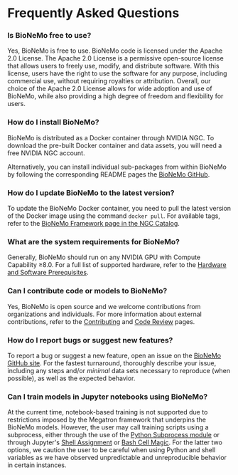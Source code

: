 # Frequently Asked Questions

### Is BioNeMo free to use?

Yes, BioNeMo is free to use. BioNeMo code is licensed under the Apache 2.0 License. The Apache 2.0 License is a
permissive open-source license that allows users to freely use, modify, and distribute software. With this license,
users have the right to use the software for any purpose, including commercial use, without requiring royalties or
attribution. Overall, our choice of the Apache 2.0 License allows for wide adoption and use of BioNeMo, while also
providing a high degree of freedom and flexibility for users.

### How do I install BioNeMo?

BioNeMo is distributed as a Docker container through NVIDIA NGC. To download the pre-built Docker container and data
assets, you will need a free NVIDIA NGC account.

Alternatively, you can install individual sub-packages from within BioNeMo by following the corresponding README pages
the [BioNeMo GitHub](https://github.com/NVIDIA/bionemo-framework).

### How do I update BioNeMo to the latest version?

To update the BioNeMo Docker container, you need to pull the latest version of the Docker image using the command
`docker pull`. For available tags, refer to the
[BioNeMo Framework page in the NGC Catalog](https://catalog.ngc.nvidia.com/orgs/nvidia/teams/clara/containers/bionemo-framework).

### What are the system requirements for BioNeMo?

Generally, BioNeMo should run on any NVIDIA GPU with Compute Capability ≥8.0. For a full list of supported hardware,
refer to the [Hardware and Software Prerequisites](../getting-started/pre-reqs.md).

### Can I contribute code or models to BioNeMo?

Yes, BioNeMo is open source and we welcome contributions from organizations and individuals. For more information about
external contributions, refer to the [Contributing](../contributing/contributing.md) and
[Code Review](../contributing/code-review.md) pages.

### How do I report bugs or suggest new features?

To report a bug or suggest a new feature, open an issue on the
[BioNeMo GitHub site](https://github.com/NVIDIA/bionemo-framework/issues). For the fastest turnaround, thoroughly
describe your issue, including any steps and/or _minimal_ data sets necessary to reproduce (when possible), as well as
the expected behavior.

### Can I train models in Jupyter notebooks using BioNeMo?

At the current time, notebook-based training is not supported due to restrictions imposed by the Megatron framework that
underpins the BioNeMo models. However, the user may call training scripts using a subprocess, either through the use of
the [Python Subprocess module](https://docs.python.org/3/library/subprocess.html) or through
Jupyter's [Shell Assignment](https://ipython.readthedocs.io/en/stable/interactive/python-ipython-diff.html#shell-assignment)
or [Bash Cell Magic](https://ipython.readthedocs.io/en/stable/interactive/magics.html#cellmagic-bash). For the latter
two options, we caution the user to be careful when using Python and shell variables as we have observed unpredictable
and unreproducible behavior in certain instances.
